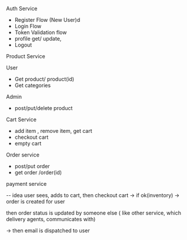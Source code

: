 Auth Service

- Register Flow (New User)d
- Login Flow
- Token Validation flow
- profile get/ update,
- Logout

Product Service

User

- Get product/ product(id)
- Get categories

Admin

- post/put/delete product

Cart Service

- add item , remove item, get cart
- checkout cart
- empty cart

Order service

- post/put order
- get order /order(id)

payment service

-- idea
user sees, adds to cart, then checkout cart -> if ok(inventory) -> order is created for user

then order status is updated by someone else ( like other service, which delivery agents, communicates with)

-> then email is dispatched to user
